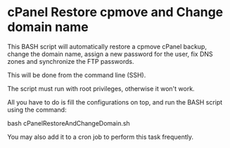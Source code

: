 cPanel Restore cpmove and Change domain name
============================================

This BASH script will automatically restore a cpmove cPanel backup, change the domain name, assign a new password for the user, fix DNS zones and synchronize the FTP passwords.

This will be done from the command line (SSH).

The script must run with root privileges, otherwise it won't work.

All you have to do is fill the configurations on top, and run the BASH script using the command:

bash cPanelRestoreAndChangeDomain.sh

You may also add it to a cron job to perform this task frequently.